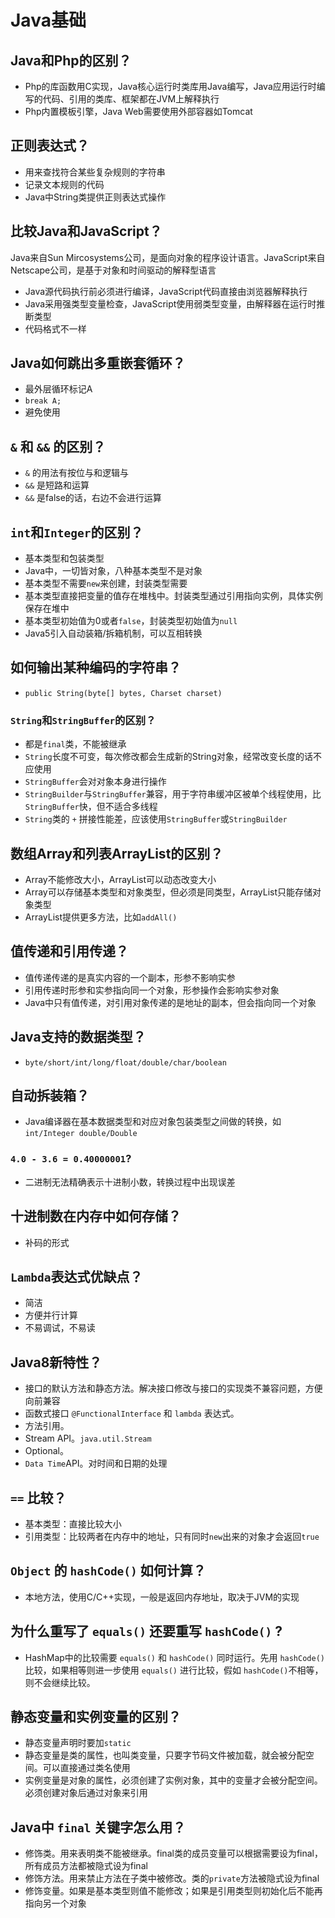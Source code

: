 # Java基础

## Java和Php的区别？

- Php的库函数用C实现，Java核心运行时类库用Java编写，Java应用运行时编写的代码、引用的类库、框架都在JVM上解释执行
- Php内置模板引擎，Java Web需要使用外部容器如Tomcat

## 正则表达式？

- 用来查找符合某些复杂规则的字符串
- 记录文本规则的代码
- Java中String类提供正则表达式操作

## 比较Java和JavaScript？

Java来自Sun Mircosystems公司，是面向对象的程序设计语言。JavaScript来自Netscape公司，是基于对象和时间驱动的解释型语言

- Java源代码执行前必须进行编译，JavaScript代码直接由浏览器解释执行
- Java采用强类型变量检查，JavaScript使用弱类型变量，由解释器在运行时推断类型
- 代码格式不一样

## Java如何跳出多重嵌套循环？

- 最外层循环标记A
- `break A;`
- 避免使用

## `&` 和 `&&` 的区别？

- `&` 的用法有按位与和逻辑与
- `&&` 是短路和运算
- `&&` 是false的话，右边不会进行运算

## `int`和`Integer`的区别？

- 基本类型和包装类型
- Java中，一切皆对象，八种基本类型不是对象
- 基本类型不需要`new`来创建，封装类型需要
- 基本类型直接把变量的值存在堆栈中。封装类型通过引用指向实例，具体实例保存在堆中
- 基本类型初始值为0或者`false`，封装类型初始值为`null`
- Java5引入自动装箱/拆箱机制，可以互相转换

## 如何输出某种编码的字符串？

- `public String​(byte[] bytes,
      Charset charset)`

### `String`和`StringBuffer`的区别？

- 都是`final`类，不能被继承
- `String`长度不可变，每次修改都会生成新的String对象，经常改变长度的话不应使用
- `StringBuffer`会对对象本身进行操作
- `StringBuilder`与`StringBuffer`兼容，用于字符串缓冲区被单个线程使用，比`StringBuffer`快，但不适合多线程
- `String`类的 `+` 拼接性能差，应该使用`StringBuffer`或`StringBuilder`

## 数组Array和列表ArrayList的区别？

- Array不能修改大小，ArrayList可以动态改变大小
- Array可以存储基本类型和对象类型，但必须是同类型，ArrayList只能存储对象类型
- ArrayList提供更多方法，比如`addAll()`

## 值传递和引用传递？

- 值传递传递的是真实内容的一个副本，形参不影响实参
- 引用传递时形参和实参指向同一个对象，形参操作会影响实参对象
- Java中只有值传递，对引用对象传递的是地址的副本，但会指向同一个对象

## Java支持的数据类型？

- `byte/short/int/long/float/double/char/boolean`

## 自动拆装箱？

- Java编译器在基本数据类型和对应对象包装类型之间做的转换，如`int/Integer double/Double`

### `4.0 - 3.6 = 0.40000001`?

- 二进制无法精确表示十进制小数，转换过程中出现误差

## 十进制数在内存中如何存储？

- 补码的形式

## `Lambda`表达式优缺点？

- 简洁
- 方便并行计算
- 不易调试，不易读

## Java8新特性？

- 接口的默认方法和静态方法。解决接口修改与接口的实现类不兼容问题，方便向前兼容
- 函数式接口 `@FunctionalInterface` 和 `lambda` 表达式。
- 方法引用。
- Stream API。`java.util.Stream`
- Optional。
- `Data Time`API。对时间和日期的处理

## `==` 比较？

- 基本类型：直接比较大小
- 引用类型：比较两者在内存中的地址，只有同时`new`出来的对象才会返回`true`

## `Object` 的 `hashCode()` 如何计算？

- 本地方法，使用C/C++实现，一般是返回内存地址，取决于JVM的实现

## 为什么重写了 `equals()` 还要重写 `hashCode()` ?

- HashMap中的比较需要 `equals()` 和 `hashCode()` 同时运行。先用 `hashCode()` 比较，如果相等则进一步使用 `equals()` 进行比较，假如 `hashCode()`不相等，则不会继续比较。

## 静态变量和实例变量的区别？

- 静态变量声明时要加`static`
- 静态变量是类的属性，也叫类变量，只要字节码文件被加载，就会被分配空间。可以直接通过类名使用
- 实例变量是对象的属性，必须创建了实例对象，其中的变量才会被分配空间。必须创建对象后通过对象来引用

## Java中 `final` 关键字怎么用？

- 修饰类。用来表明类不能被继承。final类的成员变量可以根据需要设为final，所有成员方法都被隐式设为final
- 修饰方法。用来禁止方法在子类中被修改。类的`private`方法被隐式设为final
- 修饰变量。如果是基本类型则值不能修改；如果是引用类型则初始化后不能再指向另一个对象